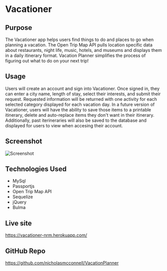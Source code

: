 # Vacationer

## Purpose

The Vacationer app helps users find things to do and places to go when planning a vacation.  The Open Trip Map API pulls location specific data about restaurants, night life, music, hotels, and museums and displays them in a daily itinerary format. Vacation Planner simplifies the process of figuring out what to do on your next trip!

## Usage

Users will create an account and sign into Vacationer.  Once signed in, they can enter a city name, length of stay, select their interests, and submit their request. Requested information will be returned with one activity for each selected category displayed for each vacation day.  In a future version of Vacationer, users will have the ability to save those items to a printable itinerary, delete and auto-replace items they don't want in their itinerary. Additionally, past iterineraries will also be saved to the database and displayed for users to view when accesing their account.

## Screenshot

![Screenshot](public/img/vacationer.gif)

## Technologies Used
  * MySql
  * Passportjs
  * Open Trip Map API
  * Sequelize
  * jQuery
  * Bulma

## Live site

https://vacationer-nrm.herokuapp.com/


## GitHub Repo

https://github.com/nicholasmcconnell/VacationPlanner

